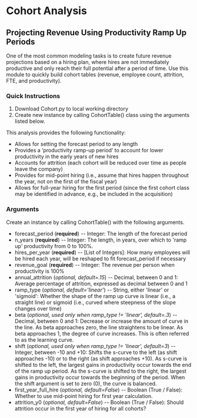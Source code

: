 # Cohort Analysis
##  Projecting Revenue Using Productivity Ramp Up Periods

One of the most common modeling tasks is to create future revenue projections based on a hiring plan, where hires are not immediately productive and only reach their full potential after a period of time. Use this module to quickly build cohort tables (revenue, employee count, attrition, FTE, and productivity).

### Quick Instructions
1. Download Cohort.py to local working directory
2. Create new instance by calling CohortTable() class using the arguments listed below.

This analysis provides the following functionality:
* Allows for setting the forecast period to any length
* Provides a ‘productivity ramp-up period’ to account for lower productivity in the early years of new hires
* Accounts for attrition (each cohort will be reduced over time as people leave the company)
* Provides for mid-point hiring (i.e., assume that hires happen throughout the year, not on the first of the fiscal year)
* Allows for full-year hiring for the first period (since the first cohort class may be identified in advance, e.g., be included in the acquisition)

### Arguments 
Create an instance by calling CohortTable() with the following arguments.
* forecast_period (**required**) -- Integer: The length of the forecast period
* n_years (**required**) -- Integer: The length, in years, over which to 'ramp up' productivity from 0 to 100%. 
* hires_per_year (**required**) -- [List of Integers]: How many employees will be hired each year, will be reshaped to fit forecast_period if necessary
* revenue_goal (**required**) -- Integer: The revenue per person when productivity is 100%
* annual_attrition (*optional, default=.15*) -- Decimal, between 0 and 1: Average percentage of attrition, expressed as decimal between 0 and 1
* ramp_type (*optional, default='linear'*) -- String, either 'linear' or 'sigmoid': Whether the shape of the ramp up curve is linear (i.e., a straight line) or sigmoid (i.e., curved where steepness of the slope changes over time)
* beta (*optional, used only when ramp_type != 'linear', default=.3*) -- Decimal, between 0 and 1: Decrease or increase the amount of curve in the line. As beta approaches zero, the line straightens to be linear. As beta approaches 1, the degree of curve increases. This is often referred to as the learning curve.
* shift (*optional, used only when ramp_type != 'linear', default=3*) -- Integer, between -10 and +10: Shifts the s-curve to the left (as shift approaches -10) or to the right (as shift approaches +10). As s-curve is shifted to the left, the largest gains in productivity occur towards the end of the ramp up period. As the s-curve is shifted to the right, the largest gains in productivity occur towards the beginning of the period. When the shift argument is set to zero (0), the curve is balanced.
* first_year_full_hire (*optional, default=False*) -- Boolean (True / False): Whether to use mid-point hiring for first year calculation. 
* attrition_y0 (*optional, default=False*) -- Boolean (True / False): Should attrition occur in the first year of hiring for all cohorts?
